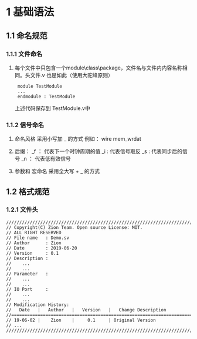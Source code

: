 # 1 基础语法
## 1.1 命名规范
### 1.1.1 文件命名
  1. 每个文件中只包含一个module\class\package，文件名与文件内内容名称相同。头文件.v 也是如此（使用大驼峰原则）
     ```
      module TestModule
      ...
      endmodule : TestModule
     ```
     上述代码保存到 TestModule.v中

### 1.1.2 信号命名
  1. 命名风格 采用小写加 _ 的方式
     例如： wire mem_wrdat

  2. 后缀：
     _f ： 代表下一个时钟周期的值
     _i :  代表信号取反
     _s :  代表同步后的信号
     _n ： 代表低有效信号

  3. 参数和 宏命名 采用全大写 + _ 的方式

## 1.2 格式规范
### 1.2.1 文件头

```
///////////////////////////////////////////////////////////////////////////////
// Copyright(C) Zion Team. Open source License: MIT.
// ALL RIGHT RESERVED
// File name   : Demo.sv
// Author      : Zion
// Date        : 2019-06-20
// Version     : 0.1
// Description :
//    ...
//    ...
// Parameter   :
//    ...
//    ...
// IO Port     :
//    ...
//    ...
// Modification History:
//   Date   |   Author   |   Version   |   Change Description
//==============================================================================
// 19-06-02 |    Zion    |     0.1     | Original Version
// ...
////////////////////////////////////////////////////////////////////////////////

```
     
  
